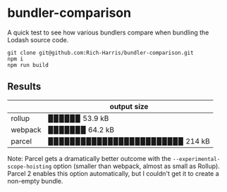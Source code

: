 # bundler-comparison

A quick test to see how various bundlers compare when bundling the Lodash source code.

```
git clone git@github.com:Rich-Harris/bundler-comparison.git
npm i
npm run build
```

## Results

<!-- START -->
|         | output size                                           |
|---------|-------------------------------------------------------|
| rollup  | ▉▉▉▉▉▉ 53.9 kB   |
| webpack | ▉▉▉▉▉▉▉ 64.2 kB |
| parcel  | ▉▉▉▉▉▉▉▉▉▉▉▉▉▉▉▉▉▉▉▉▉▉▉▉▉ 214 kB   |
<!-- END -->

Note: Parcel gets a dramatically better outcome with the `--experimental-scope-hoisting` option (smaller than webpack, almost as small as Rollup). Parcel 2 enables this option automatically, but I couldn't get it to create a non-empty bundle.